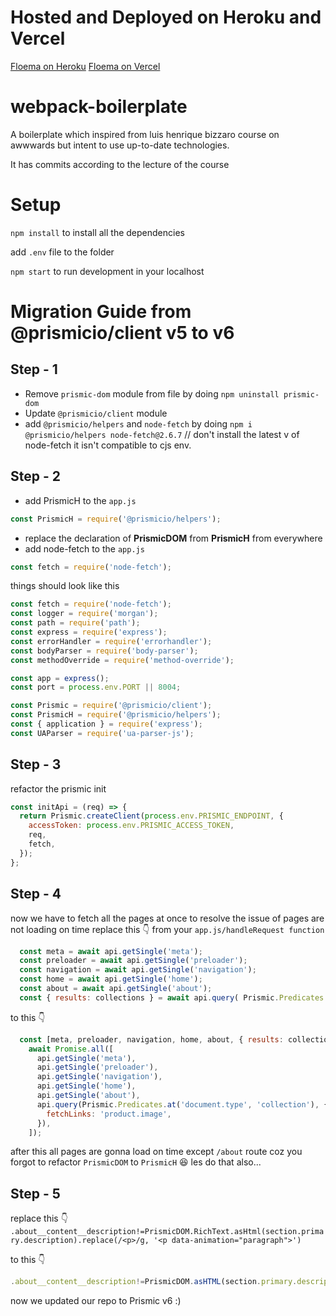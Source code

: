 # Hosted and Deployed on Heroku and Vercel

[Floema on Heroku](https://floema-ice.herokuapp.com)
[Floema on Vercel](https://floema-ice.vercel.app)


# webpack-boilerplate
A boilerplate which inspired from luis henrique bizzaro course on awwwards but intent to use up-to-date technologies.


It has commits according to the lecture of the course 

# Setup

`npm install`
to install all the dependencies

add `.env` file to the folder

`npm start`
to run development in your localhost

# Migration Guide from @prismicio/client v5 to v6 

## Step - 1

- Remove `prismic-dom` module from file by doing `npm uninstall prismic-dom`
- Update `@prismicio/client` module 
- add `@prismicio/helpers` and `node-fetch` by doing `npm i @prismicio/helpers node-fetch@2.6.7` // don't install the latest v of node-fetch it isn't compatible
to cjs env.

## Step - 2
- add PrismicH to the `app.js`
```js
const PrismicH = require('@prismicio/helpers');
```
- replace the declaration of **PrismicDOM** from **PrismicH** from everywhere
- add node-fetch to the `app.js`
```js
const fetch = require('node-fetch');
```
things should look like this

```js
const fetch = require('node-fetch');
const logger = require('morgan');
const path = require('path');
const express = require('express');
const errorHandler = require('errorhandler');
const bodyParser = require('body-parser');
const methodOverride = require('method-override');

const app = express();
const port = process.env.PORT || 8004;

const Prismic = require('@prismicio/client');
const PrismicH = require('@prismicio/helpers');
const { application } = require('express');
const UAParser = require('ua-parser-js');
```

## Step - 3
refactor the prismic init
```js
const initApi = (req) => {
  return Prismic.createClient(process.env.PRISMIC_ENDPOINT, {
    accessToken: process.env.PRISMIC_ACCESS_TOKEN,
    req,
    fetch,
  });
};
```

## Step - 4
now we have to fetch all the pages at once to resolve the issue of pages are not loading on time
replace this 👇 from your `app.js/handleRequest function`
```js
  const meta = await api.getSingle('meta');
  const preloader = await api.getSingle('preloader');
  const navigation = await api.getSingle('navigation');
  const home = await api.getSingle('home');
  const about = await api.getSingle('about');
  const { results: collections } = await api.query( Prismic.Predicates.at('document.type', 'collection'), { fetchLinks: 'product.image' } ); // prettier-ignore
```
to this 👇
```js
  const [meta, preloader, navigation, home, about, { results: collections }] =
    await Promise.all([
      api.getSingle('meta'),
      api.getSingle('preloader'),
      api.getSingle('navigation'),
      api.getSingle('home'),
      api.getSingle('about'),
      api.query(Prismic.Predicates.at('document.type', 'collection'), {
        fetchLinks: 'product.image',
      }),
    ]);
```
after this all pages are gonna load on time except `/about` route coz you forgot to refactor `PrismicDOM` to `PrismicH` 😆 les do that also...

## Step - 5
replace this 👇 
`.about__content__description!=PrismicDOM.RichText.asHtml(section.primary.description).replace(/<p>/g, '<p data-animation="paragraph">')`

to this 👇
```js
.about__content__description!=PrismicDOM.asHTML(section.primary.description).replace(/<p>/g, '<p data-animation="paragraph">')
```

now we updated our repo to Prismic v6 :)



